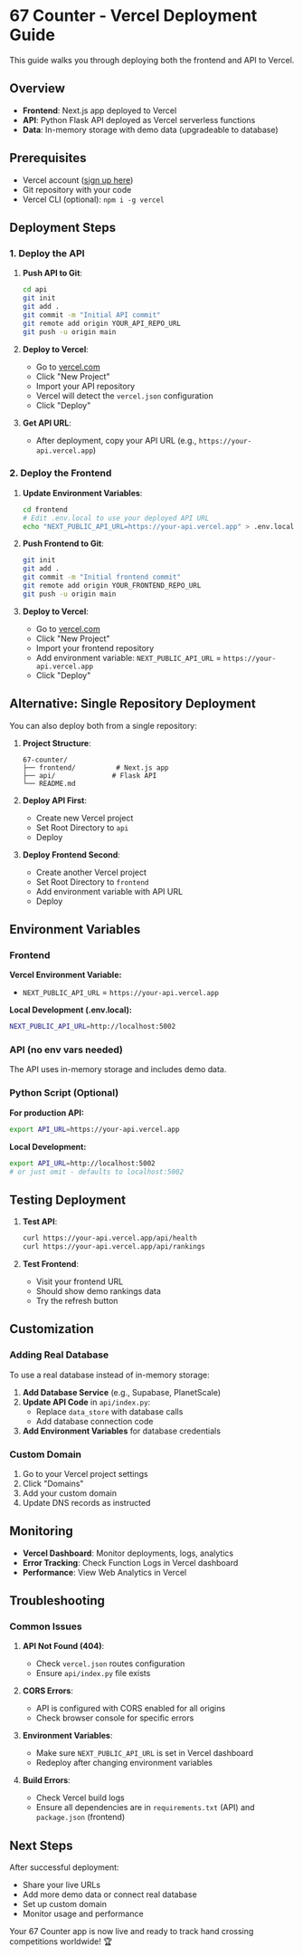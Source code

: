 # 67 Counter - Vercel Deployment Guide

This guide walks you through deploying both the frontend and API to Vercel.

## Overview

- **Frontend**: Next.js app deployed to Vercel
- **API**: Python Flask API deployed as Vercel serverless functions
- **Data**: In-memory storage with demo data (upgradeable to database)

## Prerequisites

- Vercel account ([sign up here](https://vercel.com))
- Git repository with your code
- Vercel CLI (optional): `npm i -g vercel`

## Deployment Steps

### 1. Deploy the API

1. **Push API to Git**:
   ```bash
   cd api
   git init
   git add .
   git commit -m "Initial API commit"
   git remote add origin YOUR_API_REPO_URL
   git push -u origin main
   ```

2. **Deploy to Vercel**:
   - Go to [vercel.com](https://vercel.com)
   - Click "New Project"
   - Import your API repository
   - Vercel will detect the `vercel.json` configuration
   - Click "Deploy"

3. **Get API URL**:
   - After deployment, copy your API URL (e.g., `https://your-api.vercel.app`)

### 2. Deploy the Frontend

1. **Update Environment Variables**:
   ```bash
   cd frontend
   # Edit .env.local to use your deployed API URL
   echo "NEXT_PUBLIC_API_URL=https://your-api.vercel.app" > .env.local
   ```

2. **Push Frontend to Git**:
   ```bash
   git init
   git add .
   git commit -m "Initial frontend commit"
   git remote add origin YOUR_FRONTEND_REPO_URL
   git push -u origin main
   ```

3. **Deploy to Vercel**:
   - Go to [vercel.com](https://vercel.com)
   - Click "New Project"
   - Import your frontend repository
   - Add environment variable: `NEXT_PUBLIC_API_URL` = `https://your-api.vercel.app`
   - Click "Deploy"

## Alternative: Single Repository Deployment

You can also deploy both from a single repository:

1. **Project Structure**:
   ```
   67-counter/
   ├── frontend/          # Next.js app
   ├── api/              # Flask API
   └── README.md
   ```

2. **Deploy API First**:
   - Create new Vercel project
   - Set Root Directory to `api`
   - Deploy

3. **Deploy Frontend Second**:
   - Create another Vercel project  
   - Set Root Directory to `frontend`
   - Add environment variable with API URL
   - Deploy

## Environment Variables

### Frontend
**Vercel Environment Variable:**
- `NEXT_PUBLIC_API_URL` = `https://your-api.vercel.app`

**Local Development (.env.local):**
```bash
NEXT_PUBLIC_API_URL=http://localhost:5002
```

### API (no env vars needed)
The API uses in-memory storage and includes demo data.

### Python Script (Optional)
**For production API:**
```bash
export API_URL=https://your-api.vercel.app
```

**Local Development:**
```bash
export API_URL=http://localhost:5002
# or just omit - defaults to localhost:5002
```

## Testing Deployment

1. **Test API**:
   ```bash
   curl https://your-api.vercel.app/api/health
   curl https://your-api.vercel.app/api/rankings
   ```

2. **Test Frontend**:
   - Visit your frontend URL
   - Should show demo rankings data
   - Try the refresh button

## Customization

### Adding Real Database

To use a real database instead of in-memory storage:

1. **Add Database Service** (e.g., Supabase, PlanetScale)
2. **Update API Code** in `api/index.py`:
   - Replace `data_store` with database calls
   - Add database connection code
3. **Add Environment Variables** for database credentials

### Custom Domain

1. Go to your Vercel project settings
2. Click "Domains" 
3. Add your custom domain
4. Update DNS records as instructed

## Monitoring

- **Vercel Dashboard**: Monitor deployments, logs, analytics
- **Error Tracking**: Check Function Logs in Vercel dashboard
- **Performance**: View Web Analytics in Vercel

## Troubleshooting

### Common Issues

1. **API Not Found (404)**:
   - Check `vercel.json` routes configuration
   - Ensure `api/index.py` file exists

2. **CORS Errors**:
   - API is configured with CORS enabled for all origins
   - Check browser console for specific errors

3. **Environment Variables**:
   - Make sure `NEXT_PUBLIC_API_URL` is set in Vercel dashboard
   - Redeploy after changing environment variables

4. **Build Errors**:
   - Check Vercel build logs
   - Ensure all dependencies are in `requirements.txt` (API) and `package.json` (frontend)

## Next Steps

After successful deployment:
- Share your live URLs
- Add more demo data or connect real database  
- Set up custom domain
- Monitor usage and performance

Your 67 Counter app is now live and ready to track hand crossing competitions worldwide! 🏆